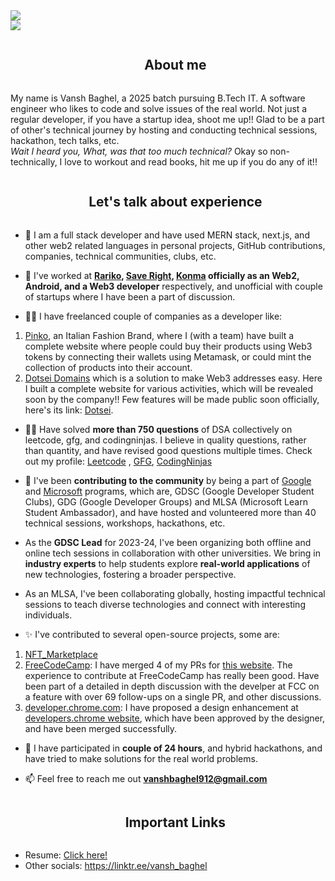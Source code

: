 <!--horizontal divider(gradiant)-->
<img src="https://user-images.githubusercontent.com/73097560/115834477-dbab4500-a447-11eb-908a-139a6edaec5c.gif">

<!--h1 without bottom border-->
<div>
    <img src="https://readme-typing-svg.herokuapp.com/?font=Poppins&CENTER=true&duration:2500&vCenter=false&color=%23FFFFFF&size=40&height=100&width=800&lines=Hello!+My+Name's+Vansh+Baghel+👋">
</div>

<!--h2 without bottom border-->
<div id="user-content-toc">
  <ul align="center">
    <summary><h2 style="display: inline-block">About me</h2></summary>
  </ul>
</div>

My name is Vansh Baghel, a 2025 batch pursuing B.Tech IT. A software engineer who likes to code and solve issues of the real world. Not just a regular developer, if you have a startup idea, shoot me up!! Glad to be a part of other's technical journey by hosting and conducting technical sessions, hackathon, tech talks, etc. 
<br /> _Wait I heard you, What, was that too much technical?_ Okay so non-technically, I love to workout and read books, hit me up if you do any of it!! 

<!--h2 without bottom border-->
<div id="user-content-toc">
  <ul align="center">
    <summary><h2 style="display: inline-block">Let's talk about experience</h2></summary>
  </ul>
</div>

<!--Intro start-->

- 🔭 I am a full stack developer and have used MERN stack, next.js, and other web2 related languages in personal projects, GitHub contributions, companies, technical communities, clubs, etc.

* 💼 I've worked at **[Rariko](https://twitter.com/rariko_info), [Save Right](https://www.linkedin.com/company/saveright/), [Konma](https://www.linkedin.com/company/konmacommunity/mycompany/) officially as an Web2, Android, and a Web3 developer** respectively, and unofficial with couple of startups where I have been a part of discussion.

* 👨‍💻 I have freelanced couple of companies as a developer like:

1. [Pinko](https://www.instagram.com/pinkoofficial/), an Italian Fashion Brand, where I (with a team) have built a complete website where people could buy their products using Web3 tokens by connecting their wallets using Metamask, or could mint the collection of products into their account.
2. [Dotsei Domains](https://twitter.com/dotseidomains) which is a solution to make Web3 addresses easy. Here I built a complete website for various activities, which will be revealed soon by the company!! Few features will be made public soon officially, here's its link: [Dotsei](https://dotsei.me/).

- 👨‍💻 Have solved **more than 750 questions** of DSA collectively on leetcode, gfg, and codingninjas. I believe in quality questions, rather than quantity, and have revised good questions multiple times.
  Check out my profile: [Leetcode](https://leetcode.com/vansh_baghel/) , [GFG](https://auth.geeksforgeeks.org/user/vanshbag6rmo), [CodingNinjas](https://www.codingninjas.com/studio/profile/db8fdbf1-2f1c-48ea-9764-4c13332e4d57)

- 🤞 I've been **contributing to the community** by being a part of [Google](https://twitter.com/Google) and [Microsoft](https://twitter.com/Microsoft) programs, which are, GDSC (Google Developer Student Clubs), GDG (Google Developer Groups) and MLSA (Microsoft Learn Student Ambassador), and have hosted and volunteered more than 40 technical sessions, workshops, hackathons, etc.

- As the **GDSC Lead** for 2023-24, I've been organizing both offline and online tech sessions in collaboration with other universities. We bring in **industry experts** to help students explore **real-world applications** of new technologies, fostering a broader perspective. 

- As an MLSA, I've been collaborating globally, hosting impactful technical sessions to teach diverse technologies and connect with interesting individuals.

- ✨ I've contributed to several open-source projects, some are:

1. [NFT_Marketplace](https://github.com/yessGlory17/nft-marketplace)
2. [FreeCodeCamp](https://github.com/freeCodeCamp/freeCodeCamp): I have merged 4 of my PRs for [this website](https://www.freecodecamp.org/). The experience to contribute at FreeCodeCamp has really been good. Have been part of a detailed in depth discussion with the develper at FCC on a feature with over 69 follow-ups on a single PR, and other discussions.
3. [developer.chrome.com](https://github.com/GoogleChrome/developer.chrome.com): I have proposed a design enhancement at [developers.chrome website](https://developer.chrome.com/), which have been approved by the designer, and have been merged successfully.

- 🌟 I have participated in **couple of 24 hours**, and hybrid hackathons, and have tried to make solutions for the real world problems.

- 📫 Feel free to reach me out **vanshbaghel912@gmail.com**

<!--h2 without bottom border-->
<div id="user-content-toc">
  <ul align="center">
    <summary><h2 style="display: inline-block">Important Links</h2></summary>
  </ul>
</div>

- Resume: [Click here!](https://shorturl.at/tA458)
- Other socials: https://linktr.ee/vansh_baghel
